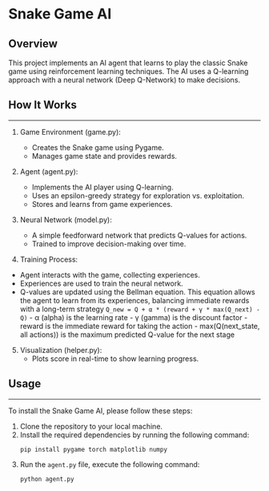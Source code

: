 # Snake Game AI

## Overview

This project implements an AI agent that learns to play the classic Snake game using reinforcement learning techniques. The AI uses a Q-learning approach with a neural network (Deep Q-Network) to make decisions.

## How It Works
------------
1. Game Environment (game.py):
   - Creates the Snake game using Pygame.
   - Manages game state and provides rewards.

2. Agent (agent.py):
   - Implements the AI player using Q-learning.
   - Uses an epsilon-greedy strategy for exploration vs. exploitation.
   - Stores and learns from game experiences.


3. Neural Network (model.py):
   - A simple feedforward network that predicts Q-values for actions.
   - Trained to improve decision-making over time.


4. Training Process:
- Agent interacts with the game, collecting experiences.
- Experiences are used to train the neural network.
- Q-values are updated using the Bellman equation. This equation allows the agent to learn from its experiences, balancing immediate rewards with a long-term strategy
      ```
      Q_new = Q + α * (reward + γ * max(Q_next) - Q)
      ```
      - α (alpha) is the learning rate
      - γ (gamma) is the discount factor
      - reward is the immediate reward for taking the action
      - max(Q(next_state, all actions)) is the maximum predicted Q-value for the next stage
  
5. Visualization (helper.py):
   - Plots score in real-time to show learning progress.

## Usage
-----
To install the Snake Game AI, please follow these steps:

1. Clone the repository to your local machine.
2. Install the required dependencies by running the following command:
   ```
   pip install pygame torch matplotlib numpy
   ```
3. Run the `agent.py` file, execute the following command:
     ```
   python agent.py
   ```












